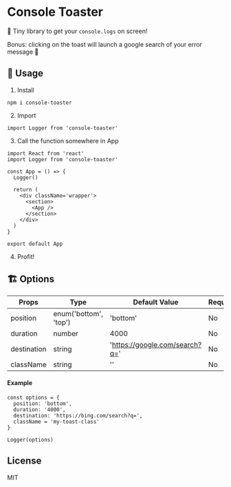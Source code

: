 # Console Toaster

🍞 Tiny library to get your `console.logs` on screen!

Bonus: clicking on the toast will launch a google search of your error message 🎉

## 📣 Usage

1. Install

`npm i console-toaster`

2. Import

`import Logger from 'console-toaster'`

3. Call the function somewhere in App

```
import React from 'react'
import Logger from 'console-toaster'

const App = () => {
  Logger()

  return (
    <div className='wrapper'>
      <section>
        <App />
      </section>
    </div>
  )
}

export default App
```

4. Profit!

## 🏗️ Options

| Props | Type | Default Value | Required
| --- | --- | --- | --- |
| position | enum('bottom', 'top') | 'bottom' | No |
| duration | number | 4000 | No |
| destination | string | 'https://google.com/search?q=' | No |
| className | string | '' | No |


#### Example
```
const options = {
  position: 'bottom',
  duration: '4000',
  destination: 'https://bing.com/search?q=',
  className = 'my-toast-class'
}

Logger(options)
```

## License

MIT